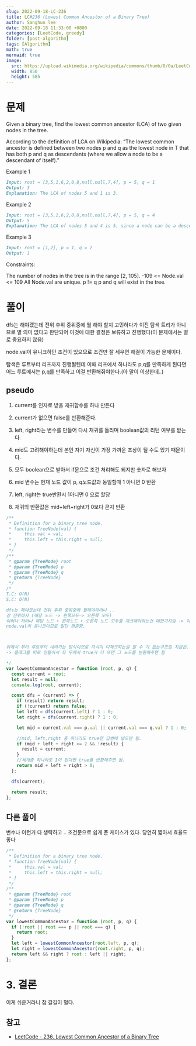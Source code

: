 ```yaml
---
slug: 2022-09-18-LC-236
title: LC#236 (Lowest Common Ancestor of a Binary Tree)
author: Sanghun lee
date: 2022-09-18 11:33:00 +0800
categories: [LeetCode, greedy]
folder: [post-algorithm]
tags: [Algorithm]
math: true
mermaid: true
image:
  src: https://upload.wikimedia.org/wikipedia/commons/thumb/0/0a/LeetCode_Logo_black_with_text.svg/640px-LeetCode_Logo_black_with_text.svg.png
  width: 850
  height: 585
---
```


# 문제

Given a binary tree, find the lowest common ancestor (LCA) of two given nodes in the tree.

According to the definition of LCA on Wikipedia: “The lowest common ancestor is defined between two nodes p and q as the lowest node in T that has both p and q as descendants (where we allow a node to be a descendant of itself).”

Example 1

```md
Input: root = [3,5,1,6,2,0,8,null,null,7,4], p = 5, q = 1
Output: 3
Explanation: The LCA of nodes 5 and 1 is 3.
```

Example 2

```md
Input: root = [3,5,1,6,2,0,8,null,null,7,4], p = 5, q = 4
Output: 5
Explanation: The LCA of nodes 5 and 4 is 5, since a node can be a descendant of itself according to the LCA definition.
```

Example 3

```md
Input: root = [1,2], p = 1, q = 2
Output: 1
```

Constraints:

The number of nodes in the tree is in the range [2, 105].
-109 <= Node.val <= 109
All Node.val are unique.
p != q
p and q will exist in the tree.

# 풀이

dfs는 해야겠는데 전위 후위 중위중에 뭘 해야 할지 고민하다가 이진 탐색 트리가 아니므로 별 의미 없다고 판단되어 이것에 대한 결정은 보류하고 진행했다(이 문제에서는 별로 중요하지 않음)

node.val이 유니크하단 조건이 있으므로 조건만 잘 세우면 해결이 가능한 문제이다.

탐색은 루트부터 리프까지 진행될텐데 이때 리프에서 하나라도 p,q를 만족하게 된다면 어느 루트에서는 p,q를 만족하고 이걸 반환해줘야한다.(아 말이 이상한데..)

## pseudo

1. current를 인자로 받을 재귀함수를 하나 만든다
2. current가 없으면 false를 반환해준다.
3. left, right라는 변수를 만들어 다시 재귀를 돌리며 boolean값의 리턴 여부를 받는다.

4. mid도 고려해야하는데 본인 자기 자신이 가장 가까운 조상이 될 수도 있기 때문이다.

5. 모두 boolean으로 받아서 if문으로 조건 처리해도 되지만 숫자로 해보자
6. mid 변수는 현재 노드 값이 p, q노드값과 동일할때 1 아니면 0 반환
7. left, right는 true반환시 1아니면 0 으로 할당
8. 재귀의 반환값은 mid+left+right가 0보다 큰지 반환

```javascript
/**
 * Definition for a binary tree node.
 * function TreeNode(val) {
 *     this.val = val;
 *     this.left = this.right = null;
 * }
 */
/**
 * @param {TreeNode} root
 * @param {TreeNode} p
 * @param {TreeNode} q
 * @return {TreeNode}
 */
/*
T.C: O(N)
S.C: O(N)

dfs는 해야겠는데 전위 후위 중위중에 뭘해야하려나 ..
걍 전위하자 (해당 노드 -> 왼쪽모두-> 오른쪽 모두)
이러나 저러나 해당 노드 + 왼쪽노드 + 오른쪽 노드 모두를 체크해야하는건 매한가지임 -> 이진탐색트리가 아니라 이진트리라 의미가 없네 ..
node.val이 유니크이므로 일단 괜춘함.



위에서 부터 루트부터 내려가는 방식이므로 자식이 다체크되는걸 알 수 가 없는구조임 지금은.
-> 플래그를 따로 만들어서 좌 우에서 true가 다 뜨면 그 노드를 반환해주면 됨

*/
var lowestCommonAncestor = function (root, p, q) {
  const current = root;
  let result = null;
  console.log(root, current);

  const dfs = (current) => {
    if (result) return result;
    if (!current) return false;
    let left = dfs(current.left) ? 1 : 0;
    let right = dfs(current.right) ? 1 : 0;

    let mid = current.val === p.val || current.val === q.val ? 1 : 0;

    //mid, left,right 중 하나라도 true면 답변에 넣으면 됨.
    if (mid + left + right >= 2 && !result) {
      result = current;
    }
    //세개중 하나라도 1이 된다면 true를 반환해주면 됨.
    return mid + left + right > 0;
  };

  dfs(current);

  return result;
};
```

## 다른 풀이

변수나 이런거 다 생략하고 .. 조건문으로 쉽게 푼 케이스가 있다.
당연히 짧아서 효율도 좋다

```javascript
/**
 * Definition for a binary tree node.
 * function TreeNode(val) {
 *     this.val = val;
 *     this.left = this.right = null;
 * }
 */
/**
 * @param {TreeNode} root
 * @param {TreeNode} p
 * @param {TreeNode} q
 * @return {TreeNode}
 */
var lowestCommonAncestor = function (root, p, q) {
  if (!root || root === p || root === q) {
    return root;
  }
  let left = lowestCommonAncestor(root.left, p, q);
  let right = lowestCommonAncestor(root.right, p, q);
  return left && right ? root : left || right;
};
```

# 3. 결론

이게 쉬운거라니 참 갈길이 멀다.

## 참고

- [LeetCode - 236. Lowest Common Ancestor of a Binary Tree](https://leetcode.com/submissions/detail/802828103/)
